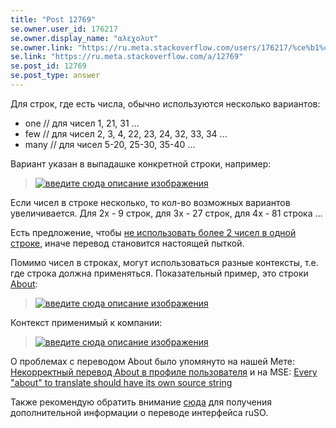 ```yaml
---
title: "Post 12769"
se.owner.user_id: 176217
se.owner.display_name: "αλεχολυτ"
se.owner.link: "https://ru.meta.stackoverflow.com/users/176217/%ce%b1%ce%bb%ce%b5%cf%87%ce%bf%ce%bb%cf%85%cf%84"
se.link: "https://ru.meta.stackoverflow.com/a/12769"
se.post_id: 12769
se.post_type: answer
---
```

<p>Для строк, где есть числа, обычно используются несколько вариантов:</p>
<ul>
<li>one  // для чисел 1, 21, 31 ...</li>
<li>few  // для чисел 2, 3, 4, 22, 23, 24, 32, 33, 34 ...</li>
<li>many // для чисел 5-20, 25-30, 35-40 ...</li>
</ul>
<p>Вариант указан в выпадашке конкретной строки, например:</p>
<blockquote>
<p><a href="https://i.stack.imgur.com/N1JGs.png" rel="nofollow noreferrer"><img src="https://i.stack.imgur.com/N1JGs.png" alt="введите сюда описание изображения" /></a></p>
</blockquote>
<p>Если чисел в строке несколько, то кол-во возможных вариантов увеличивается. Для 2х - 9 строк, для 3х - 27 строк, для 4х - 81 строка ...</p>
<p>Есть предложение, чтобы <a href="https://meta.stackexchange.com/q/301810/339911">не использовать более 2 чисел в одной строке</a>, иначе перевод становится настоящей пыткой.</p>
<p>Помимо чисел в строках, могут использоваться разные контексты, т.е. где строка должна применяться. Показательный пример, это строки <a href="https://ru.traducir.win/filters?sourceRegex=About%24" rel="nofollow noreferrer">About</a>:</p>
<blockquote>
<p><a href="https://i.stack.imgur.com/qmL4Sm.png" rel="nofollow noreferrer"><img src="https://i.stack.imgur.com/qmL4Sm.png" alt="введите сюда описание изображения" /></a></p>
</blockquote>
<p>Контекст применимый к компании:</p>
<blockquote>
<p><a href="https://i.stack.imgur.com/Tql2V.png" rel="nofollow noreferrer"><img src="https://i.stack.imgur.com/Tql2V.png" alt="введите сюда описание изображения" /></a></p>
</blockquote>
<p>О проблемах с переводом About было упомянуто на нашей Мете: <a href="https://ru.meta.stackoverflow.com/q/11701/176217">Некорректный перевод About в профиле пользователя</a> и на MSE: <a href="https://meta.stackexchange.com/q/369294/339911">Every &quot;about&quot; to translate should have its own source string</a></p>
<p>Также рекомендую обратить внимание <a href="https://ru.meta.stackoverflow.com/a/1136/176217">сюда</a> для получения дополнительной информации о переводе интерфейса ruSO.</p>
